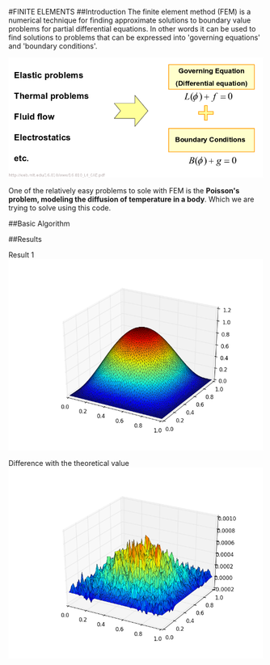 #FINITE ELEMENTS
##Introduction
The finite element method (FEM) is a numerical technique for finding approximate solutions to boundary value problems for partial differential equations. In other words it can be used to find solutions to problems that can be expressed into 'governing equations' and 'boundary conditions'.


![theory](images/fem.png?raw=true)


One of the relatively easy problems to sole with FEM is the **Poisson's problem, modeling the diffusion of temperature in a body**. Which we are trying to solve using this code.

##Basic Algorithm



##Results

Result 1
![theory](images/solution_with_forcing.png?raw=true)


Difference with the theoretical value
![theory](images/difference_from_actual_solution.png?raw=true)




